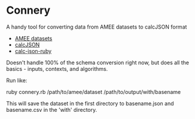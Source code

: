 Connery
=======

A handy tool for converting data from AMEE datasets to calcJSON format

* [AMEE datasets](https://github.com/AMEE/datasets)
* [calcJSON](https://github.com/spatchcock/calcJSON)
* [calc-json-ruby](https://github.com/spatchcock/calc-json-ruby)

Doesn't handle 100% of the schema conversion right now, but does all the basics - inputs, contexts, and algorithms.

Run like:

ruby connery.rb /path/to/amee/dataset /path/to/output/with/basename

This will save the dataset in the first directory to basename.json and basename.csv in the 'with' directory.